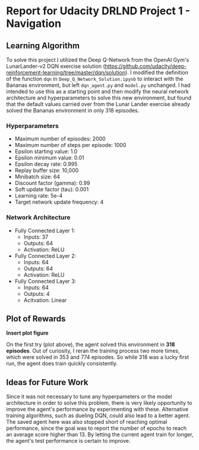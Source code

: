 # Report for Udacity DRLND Project 1 - Navigation

## Learning Algorithm

To solve this project I utilized the Deep Q-Network from the OpenAI Gym's LunarLander-v2 DQN exercise solution (https://github.com/udacity/deep-reinforcement-learning/tree/master/dqn/solution). I modified the definition of the function `dqn` in `Deep_Q_Network_Solution.ipynb` to interact with the Bananas environment, but left `dqn_agent.py` and `model.py` unchanged. I had intended to use this as a starting point and then modify the neural network architecture and hyperparameters to solve this new environment, but found that the default values carried over from the Lunar Lander exercise already solved the Bananas environment in only 318 episodes.

### Hyperparameters

 - Maximum number of episodes: 2000
 - Maximum number of steps per episode: 1000
 - Epsilon starting value: 1.0
 - Epsilon minimum value: 0.01
 - Epsilon decay rate: 0.995
 - Replay buffer size: 10,000
 - Minibatch size: 64
 - Discount factor (gamma): 0.99
 - Soft update factor (tau): 0.001
 - Learning rate: 5e-4
 - Target network update frequency: 4

### Network Architecture

 - Fully Connected Layer 1:
   - Inputs: 37
   - Outputs: 64
   - Activation: ReLU
 - Fully Connected Layer 2:
   - Inputs: 64
   - Outputs: 64
   - Activation: ReLU
 - Fully Connected Layer 3:
   - Inputs: 64
   - Outputs: 4
   - Acitvation: Linear

## Plot of Rewards

**Insert plot figure**

On the first try (plot above), the agent solved this environment in **318 episodes**. Out of curiosity, I reran the training process two more times, which were solved in 353 and 774 episodes. So while 318 was a lucky first run, the agent does train quickly consistently.

## Ideas for Future Work

Since it was not necessary to tune any hyperpameters or the model architecture in order to solve this problem, there is very likely opportunity to improve the agent's performance by experimenting with these. Alternative training algorithms, such as dueling DQN, could also lead to a better agent. The saved agent here was also stopped short of reaching optimal performance, since the goal was to report the number of epochs to reach an average score higher than 13. By letting the current agent train for longer, the agent's test performance is certain to improve.
